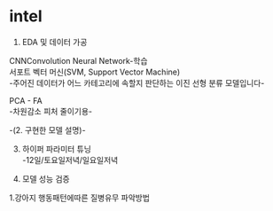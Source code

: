 # intel

1. EDA 및 데이터 가공  

CNNConvolution Neural Network-학습  
서포트 벡터 머신(SVM, Support Vector Machine)  
-주어진 데이터가 어느 카테고리에 속할지 판단하는 이진 선형 분류 모델입니다-  

PCA - FA  
-차원감소 피처 줄이기용-  


-(2. 구현한 모델 설명)-  


3. 하이퍼 파라미터 튜닝  
-12일/토요일저녁/일요일저녁  


4. 모델 성능 검증  



1.강아지 행동패턴에따른 질병유무 파악방법  
